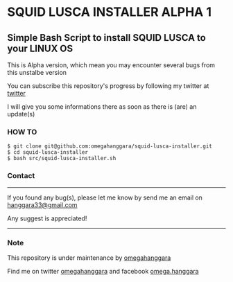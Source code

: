 # SQUID LUSCA INSTALLER ALPHA 1

## Simple Bash Script to install SQUID LUSCA to your LINUX OS

This is Alpha version, which mean you may encounter several bugs from this unstalbe version

You can subscribe this repository's progress by following my twitter at [twitter](https://www.twitter.com/omegahanggara)

I will give you some informations there as soon as there is (are) an update(s)

### HOW TO
```
$ git clone git@github.com:omegahanggara/squid-lusca-installer.git
$ cd squid-lusca-installer
$ bash src/squid-lusca-installer.sh
```

### Contact
***
If you found any bug(s), please let me know by send me an email on hanggara33@gmail.com

Any suggest is appreciated!
***

### Note
This repository is under maintenance by [omegahanggara](https://github.com/omegahanggara)

Find me on twitter [omegahanggara](https://twitter.com/omegahanggara) and facebook [omega.hanggara](https://www.facebook.com/omega.hanggara)